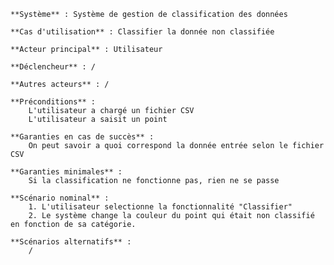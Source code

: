     **Système** : Système de gestion de classification des données

    **Cas d'utilisation** : Classifier la donnée non classifiée

    **Acteur principal** : Utilisateur

    **Déclencheur** : /

    **Autres acteurs** : /

    **Préconditions** :
        L'utilisateur a chargé un fichier CSV
        L'utilisateur a saisit un point

    **Garanties en cas de succès** :
        On peut savoir a quoi correspond la donnée entrée selon le fichier CSV

    **Garanties minimales** :
        Si la classification ne fonctionne pas, rien ne se passe

    **Scénario nominal** :
        1. L'utilisateur selectionne la fonctionnalité "Classifier"
        2. Le système change la couleur du point qui était non classifié en fonction de sa catégorie.

    **Scénarios alternatifs** :
        /